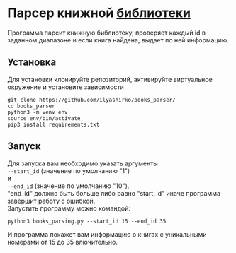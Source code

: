# Парсер книжной [библиотеки](https://tululu.org/)
Программа парсит книжную библиотеку, проверяет каждый id в заданном диапазоне и если книга найдена, выдает по ней информацию.
## Установка
Для установки клонируйте репозиторий, активируйте виртуальное окружение и установите зависимости
```
git clone https://github.com/ilyashirko/books_parser/
cd books_parser
python3 -m venv env
source env/bin/activate
pip3 install requirements.txt
```
## Запуск
Для запуска вам необходимо указать аргументы  
`--start_id` (значение по умолчанию "1")  
и  
`--end_id` (значение по умолчанию "10").  
"end_id" должно быть больше либо равно "start_id" иначе программа завершит работу с ошибкой.  
Запустить программу можно командой:
```
python3 books_parsing.py --start_id 15 --end_id 35
```
И программа покажет вам информацию о книгах с уникальными номерами от 15 до 35 влючительно.